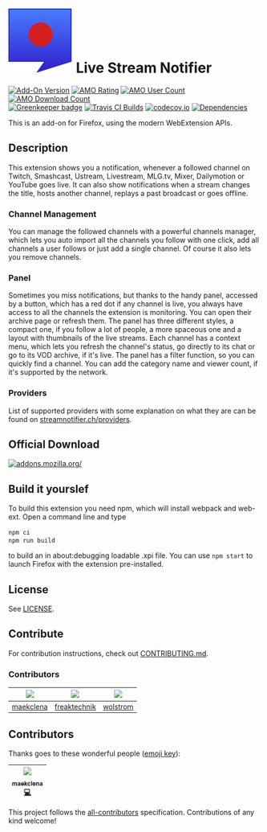 # ![](webextension/assets/images/icon.svg) Live Stream Notifier

[![Add-On Version](https://img.shields.io/amo/v/justintv-stream-notificatio.svg)](https://addons.mozilla.org/firefox/addon/justintv-stream-notificatio/?src=external-ghversion) [![AMO Rating](https://img.shields.io/amo/stars/justintv-stream-notificatio.svg)](https://addons.mozilla.org/firefox/addon/justintv-stream-notificatio/?src=external-ghrating) [![AMO User Count](https://img.shields.io/amo/users/justintv-stream-notificatio.svg)](https://addons.mozilla.org/firefox/addon/justintv-stream-notificatio/?src=external-ghusers) [![AMO Download Count](https://img.shields.io/amo/d/justintv-stream-notificatio.svg)](https://addons.mozilla.org/firefox/addon/justintv-stream-notificatio/?src=external-ghdownloads)<br>
[![Greenkeeper badge](https://badges.greenkeeper.io/freaktechnik/justintv-stream-notifications.svg)](https://greenkeeper.io/)
[![Travis CI Builds](https://travis-ci.org/freaktechnik/justintv-stream-notifications.svg)](https://travis-ci.org/freaktechnik/justintv-stream-notifications) [![codecov.io](https://codecov.io/github/freaktechnik/justintv-stream-notifications/coverage.svg?branch=master)](https://codecov.io/github/freaktechnik/justintv-stream-notifications?branch=master) [![Dependencies](https://david-dm.org/freaktechnik/justintv-stream-notifications.svg)](https://github.com/freaktechnik/justintv-stream-notifications/network/dependencies)

This is an add-on for Firefox, using the modern WebExtension APIs.

## Description

This extension shows you a notification, whenever a followed channel on Twitch, Smashcast, Ustream, Livestream, MLG.tv, Mixer, Dailymotion or YouTube goes live. It can also show notifications when a stream changes the title, hosts another channel, replays a past broadcast or goes offline.

### Channel Management
You can manage the followed channels with a powerful channels manager, which lets you auto import all the channels you follow with one click, add all channels a user follows or just add a single channel. Of course it also lets you remove channels.

### Panel
Sometimes you miss notifications, but thanks to the handy panel, accessed by a button, which has a red dot if any channel is live, you always have access to all the channels the extension is monitoring. You can open their archive page or refresh them. The panel has three different styles, a compact one, if you follow a lot of people, a more spaceous one and a layout with thumbnails of the live streams. Each channel has a context menu, which lets you refresh the channel's status, go directly to its chat or go to its VOD archive, if it's live. The panel has a filter function, so you can quickly find a channel. You can add the category name and viewer count, if it's supported by the network.

### Providers
List of supported providers with some explanation on what they are can be found on [streamnotifier.ch/providers](https://streamnotifier.ch/providers/).

## Official Download

[![addons.mozilla.org/](https://addons.cdn.mozilla.net/static/img/addons-buttons/AMO-button_2.png)](https://addons.mozilla.org/firefox/addon/justintv-stream-notificatio/?src=external-gh-readme)

## Build it yourslef

To build this extension you need npm, which will install webpack and web-ext. Open a command line and type
```
npm ci
npm run build
```
to build an in about:debugging loadable .xpi file. You can use `npm start` to launch Firefox with the extension pre-installed.

## License

See [LICENSE](LICENSE).

## Contribute
For contribution instructions, check out [CONTRIBUTING.md](.github/CONTRIBUTING.md).

### Contributors
| ![](https://avatars3.githubusercontent.com/u/7942850?v=4&s=150) | ![](https://avatars3.githubusercontent.com/u/640949?v=4&s=150) | ![](https://secure.gravatar.com/avatar/9a552874c4033ee5658da8351500c0ca?s=150&d=identicon) |
| - | - | - |
| [maekclena](https://github.com/maekclena) | [freaktechnik](https://github.com/freaktechnik) | [wolstrom](https://www.transifex.com/user/profile/wolstrom/) |

## Contributors

Thanks goes to these wonderful people ([emoji key](https://github.com/kentcdodds/all-contributors#emoji-key)):

<!-- ALL-CONTRIBUTORS-LIST:START - Do not remove or modify this section -->
<!-- prettier-ignore -->
| [<img src="https://avatars3.githubusercontent.com/u/7942850?v=4" width="100px;"/><br /><sub><b>maekclena</b></sub>](https://github.com/maekclena)<br />[💻](https://github.com/freaktechnik/justintv-stream-notifications/commits?author=maekclena "Code") |
| :---: |
<!-- ALL-CONTRIBUTORS-LIST:END -->

This project follows the [all-contributors](https://github.com/kentcdodds/all-contributors) specification. Contributions of any kind welcome!